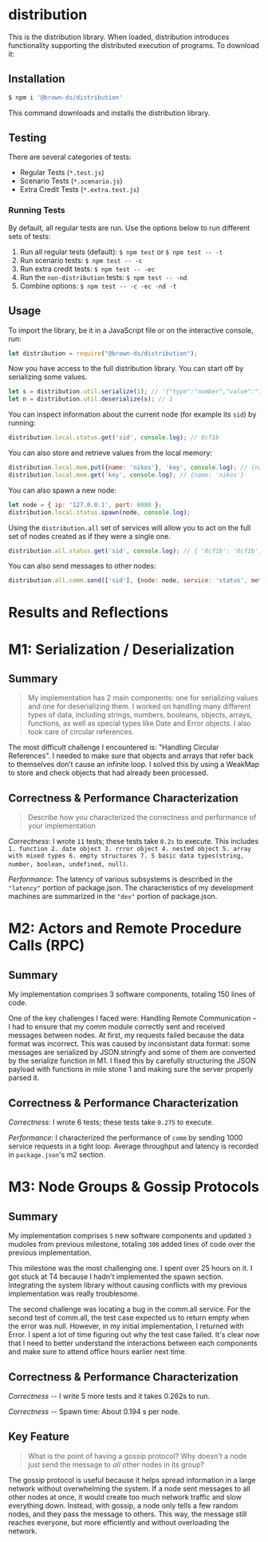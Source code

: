 # distribution

This is the distribution library. When loaded, distribution introduces functionality supporting the distributed execution of programs. To download it:

## Installation

```sh
$ npm i '@brown-ds/distribution'
```

This command downloads and installs the distribution library.

## Testing

There are several categories of tests:
  *	Regular Tests (`*.test.js`)
  *	Scenario Tests (`*.scenario.js`)
  *	Extra Credit Tests (`*.extra.test.js`)

### Running Tests

By default, all regular tests are run. Use the options below to run different sets of tests:

1. Run all regular tests (default): `$ npm test` or `$ npm test -- -t`
2. Run scenario tests: `$ npm test -- -c` 
3. Run extra credit tests: `$ npm test -- -ec`
4. Run the `non-distribution` tests: `$ npm test -- -nd`
5. Combine options: `$ npm test -- -c -ec -nd -t`

## Usage

To import the library, be it in a JavaScript file or on the interactive console, run:

```js
let distribution = require("@brown-ds/distribution");
```

Now you have access to the full distribution library. You can start off by serializing some values. 

```js
let s = distribution.util.serialize(1); // '{"type":"number","value":"1"}'
let n = distribution.util.deserialize(s); // 1
```

You can inspect information about the current node (for example its `sid`) by running:

```js
distribution.local.status.get('sid', console.log); // 8cf1b
```

You can also store and retrieve values from the local memory:

```js
distribution.local.mem.put({name: 'nikos'}, 'key', console.log); // {name: 'nikos'}
distribution.local.mem.get('key', console.log); // {name: 'nikos'}
```

You can also spawn a new node:

```js
let node = { ip: '127.0.0.1', port: 8080 };
distribution.local.status.spawn(node, console.log);
```

Using the `distribution.all` set of services will allow you to act 
on the full set of nodes created as if they were a single one.

```js
distribution.all.status.get('sid', console.log); // { '8cf1b': '8cf1b', '8cf1c': '8cf1c' }
```

You can also send messages to other nodes:

```js
distribution.all.comm.send(['sid'], {node: node, service: 'status', method: 'get'}, console.log); // 8cf1c
```
# Results and Reflections
# M1: Serialization / Deserialization

## Summary

> My implementation has 2 main components: one for serializing values and one for deserializing them. I worked on handling many different types of data, including strings, numbers, booleans, objects, arrays, functions, as well as special types like Date and Error objects. I also took care of circular references.


The most difficult challenge I encountered is: "Handling Circular References".
I needed to make sure that objects and arrays that refer back to themselves don’t cause an infinite loop. I solved this by using a WeakMap to store and check objects that had already been processed.

## Correctness & Performance Characterization


> Describe how you characterized the correctness and performance of your implementation


*Correctness*: I wrote `11` tests; these tests take `0.2s` to execute. This includes `1. function 2. date object 3. rrror object 4. nested object 5. array with mixed types 6. empty structures 7. 5 basic data types(string, number, boolean, undefined, null)`.


*Performance*: The latency of various subsystems is described in the `"latency"` portion of package.json. The characteristics of my development machines are summarized in the `"dev"` portion of package.json.

# M2: Actors and Remote Procedure Calls (RPC)


## Summary
My implementation comprises 3 software components, totaling 150 lines of code.

One of the key challenges I faced were:
 Handling Remote Communication – I had to ensure that my comm module correctly sent and received messages between nodes. At first, my requests failed because the data format was incorrect. This was caused by inconsistant data format: some messages are serialized by JSON.stringfy and some of them are converted by the serialize function in M1. I fixed this by carefully structuring the JSON payload with functions in mile stone 1 and making sure the server properly parsed it.

## Correctness & Performance Characterization

*Correctness*: I wrote 6 tests; these tests take `0.275` to execute.


*Performance*: I characterized the performance of `comm` by sending 1000 service requests in a tight loop. Average throughput and latency is recorded in `package.json`'s m2 section.

# M3: Node Groups & Gossip Protocols


## Summary

> 


My implementation comprises `5` new software components and updated `3` mudoles from previous milestone, totaling `300` added lines of code over the previous implementation. 

This milestone was the most challenging one. I spent over 25 hours on it. I got stuck at T4 because I hadn't implemented the spawn section. Integrating the system library without causing conflicts with my previous implementation was really troublesome.

The second challenge was locating a bug in the comm.all service. For the second test of comm.all, the test case expected us to return empty when the error was null. However, in my initial implementation, I returned with Error. I spent a lot of time figuring out why the test case failed. It's clear now that I need to better understand the interactions between each components and make sure to attend office hours earlier next time.

## Correctness & Performance Characterization

> 
*Correctness* -- I write 5 more tests and it takes 0.262s to run. 

*Correctness* -- Spawn time: About 0.194 s per node.

## Key Feature

> What is the point of having a gossip protocol? Why doesn't a node just send the message to _all_ other nodes in its group?

The gossip protocol is useful because it helps spread information in a large network without overwhelming the system. If a node sent messages to all other nodes at once, it would create too much network traffic and slow everything down. Instead, with gossip, a node only tells a few random nodes, and they pass the message to others. This way, the message still reaches everyone, but more efficiently and without overloading the network.